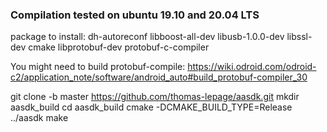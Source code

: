 ### Compilation tested on ubuntu 19.10 and 20.04 LTS

package to install:
dh-autoreconf
libboost-all-dev
libusb-1.0.0-dev
libssl-dev
cmake
libprotobuf-dev
protobuf-c-compiler

You might need to build protobuf-compile:
https://wiki.odroid.com/odroid-c2/application_note/software/android_auto#build_protobuf-compiler_30

git clone -b master https://github.com/thomas-lepage/aasdk.git
mkdir aasdk_build
cd aasdk_build
cmake -DCMAKE_BUILD_TYPE=Release ../aasdk
make
